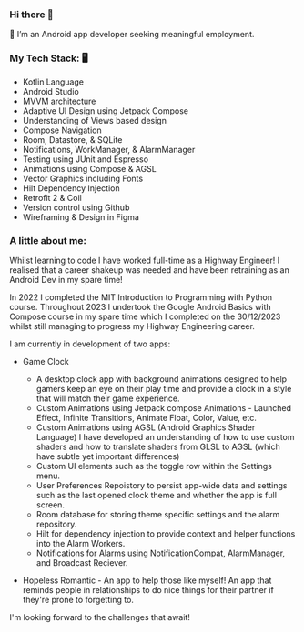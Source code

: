 ### Hi there 👋

🌱 I’m an Android app developer seeking meaningful employment. 


### My Tech Stack: 🖥️

- Kotlin Language 
- Android Studio
- MVVM architecture
- Adaptive UI Design using Jetpack Compose 
- Understanding of Views based design
- Compose Navigation
- Room, Datastore, & SQLite
- Notifications, WorkManager, & AlarmManager
- Testing using JUnit and Espresso
- Animations using Compose & AGSL 
- Vector Graphics including Fonts
- Hilt Dependency Injection
- Retrofit 2 & Coil
- Version control using Github
- Wireframing & Design in Figma  

### A little about me:
Whilst learning to code I have worked full-time as a Highway Engineer! I realised that a career shakeup was needed and have been retraining as an Android Dev in my spare time!

In 2022 I completed the MIT Introduction to Programming with Python course. 
Throughout 2023 I undertook the Google Android Basics with Compose course in my spare time which I completed on the 30/12/2023 whilst still managing to progress my Highway Engineering career.  

I am currently in development of two apps: 
 - Game Clock
     - A desktop clock app with background animations designed to help gamers keep an eye on their play time and provide a clock in a style that will match their game experience.
     - Custom Animations using Jetpack compose Animations - Launched Effect, Infinite Transitions, Animate Float, Color, Value, etc.
     - Custom Animations using AGSL (Android Graphics Shader Language) I have developed an understanding of how to use custom shaders and how to translate shaders from GLSL to AGSL (which have subtle yet important differences)
     - Custom UI elements such as the toggle row within the Settings menu. 
     - User Preferences Repoistory to persist app-wide data and settings such as the last opened clock theme and whether the app is full screen.
     - Room database for storing theme specific settings and the alarm repository.
     - Hilt for dependency injection to provide context and helper functions into the Alarm Workers.
     - Notifications for Alarms using NotificationCompat, AlarmManager, and Broadcast Reciever.
       
 - Hopeless Romantic - An app to help those like myself! An app that reminds people in relationships to do nice things for their partner if they're prone to forgetting to. 

I'm looking forward to the challenges that await! 
<!--
**Matthollemue/Matthollemue** is a ✨ _special_ ✨ repository because its `README.md` (this file) appears on your GitHub profile.

Here are some ideas to get you started:

- 🔭 I’m currently working on ...
- 🌱 I’m currently learning ...
- 👯 I’m looking to collaborate on ...
- 🤔 I’m looking for help with ...
- 💬 Ask me about ...
- 📫 How to reach me: ...
- 😄 Pronouns: ...
- ⚡ Fun fact: ...
-->
